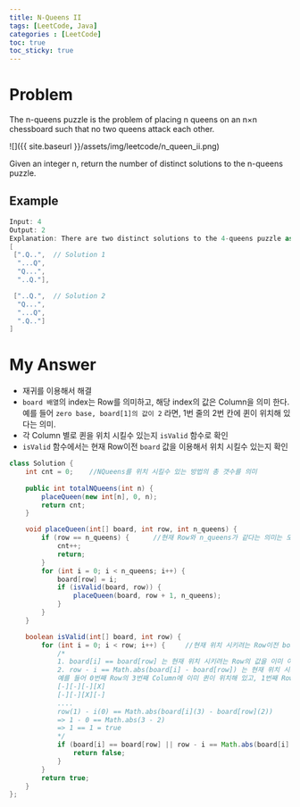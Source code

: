 ```yaml
---
title: N-Queens II
tags: [LeetCode, Java]
categories : [LeetCode]
toc: true
toc_sticky: true
---
```


# Problem

The n-queens puzzle is the problem of placing n queens on an n×n chessboard such that no two queens attack each other.

![]({{ site.baseurl }}/assets/img/leetcode/n_queen_ii.png)

Given an integer n, return the number of distinct solutions to the n-queens puzzle.

## Example

```swift
Input: 4
Output: 2
Explanation: There are two distinct solutions to the 4-queens puzzle as shown below.
[
 [".Q..",  // Solution 1
  "...Q",
  "Q...",
  "..Q."],

 ["..Q.",  // Solution 2
  "Q...",
  "...Q",
  ".Q.."]
]
```

# My Answer

* 재귀를 이용해서 해결
* `board 배열`의 index는 Row를 의미하고, 해당 index의 값은 Column을 의미 한다. 예를 들어 
  `zero base, board[1]의 값이 2` 라면, 1번 줄의 2번 칸에 퀸이 위치해 있다는 의미.
* 각 Column 별로 퀸을 위치 시킬수 있는지 `isValid` 함수로 확인
* `isValid` 함수에서는 현재 Row이전 `board` 값을 이용해서 위치 시킬수 있는지 확인
  
```java
class Solution {
    int cnt = 0;    //NQueens를 위치 시킬수 있는 방법의 총 갯수를 의미
    
    public int totalNQueens(int n) {        
        placeQueen(new int[n], 0, n);
        return cnt;
    }

    void placeQueen(int[] board, int row, int n_queens) {
        if (row == n_queens) {      //현재 Row와 n_queens가 같다는 의미는 모든 Row에 대해서 위치 시켰다는 의미이기 때문에, 횟수 증가
            cnt++;
            return;
        }
        for (int i = 0; i < n_queens; i++) {
            board[row] = i;
            if (isValid(board, row)) {
                placeQueen(board, row + 1, n_queens);
            }
        }
    }

    boolean isValid(int[] board, int row) {
        for (int i = 0; i < row; i++) {     //현재 위치 시키려는 Row이전 board값들을 이용해서 확인
            /*
            1. board[i] == board[row] 는 현재 위치 시키려는 Row의 값을 이미 이전 Row에서 사용하고 있다. 즉 같은 Column에 배치 하려고 한다.
            2. row - i == Math.abs(board[i] - board[row]) 는 현재 위치 시키려는 Column과 대각선으로 위치 하고 있는 값이 있다.
            예를 들어 0번째 Row의 3번째 Column에 이미 퀸이 위치해 있고, 1번째 Row의 2번째 Column에 배치 하려고 할때 위 조건을 만족 하게 된다.
            [-][-][-][X]
            [-][-][X][-]
            ....
            row(1) - i(0) == Math.abs(board[i](3) - board[row](2))
            => 1 - 0 == Math.abs(3 - 2)
            => 1 == 1 = true
            */
            if (board[i] == board[row] || row - i == Math.abs(board[i] - board[row])) {
                return false;
            }
        }
        return true;
    }
};
```

